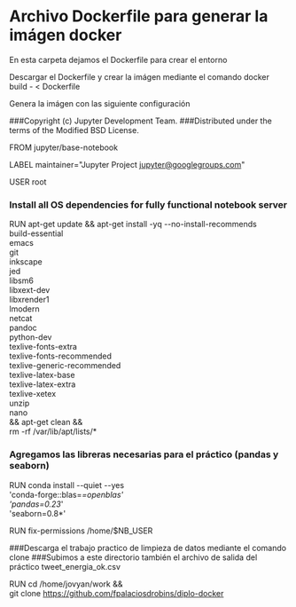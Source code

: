 # Archivo Dockerfile para generar la imágen docker

En esta carpeta dejamos el Dockerfile para crear el entorno

Descargar el Dockerfile y crear la imágen mediante el comando
docker build - < Dockerfile

Genera la imágen con las siguiente configuración

###Copyright (c) Jupyter Development Team.
###Distributed under the terms of the Modified BSD License.

FROM jupyter/base-notebook

LABEL maintainer="Jupyter Project <jupyter@googlegroups.com>"

USER root

### Install all OS dependencies for fully functional notebook server
RUN apt-get update && apt-get install -yq --no-install-recommends \
    build-essential \
    emacs \
    git \
    inkscape \
    jed \
    libsm6 \
    libxext-dev \
    libxrender1 \
    lmodern \
    netcat \
    pandoc \
    python-dev \
    texlive-fonts-extra \
    texlive-fonts-recommended \
    texlive-generic-recommended \
    texlive-latex-base \
    texlive-latex-extra \
    texlive-xetex \
    unzip \
    nano \
    && apt-get clean && \
    rm -rf /var/lib/apt/lists/*

### Agregamos las libreras necesarias para el práctico (pandas y seaborn)
RUN conda install --quiet --yes \
    'conda-forge::blas=*=openblas' \
    'pandas=0.23*' \
    'seaborn=0.8*'

RUN fix-permissions /home/$NB_USER

###Descarga el trabajo practico de limpieza de datos mediante el comando clone
###Subimos a este directorio también el archivo de salida del práctico tweet_energia_ok.csv

RUN cd /home/jovyan/work && \
    git clone https://github.com/fpalaciosdrobins/diplo-docker


